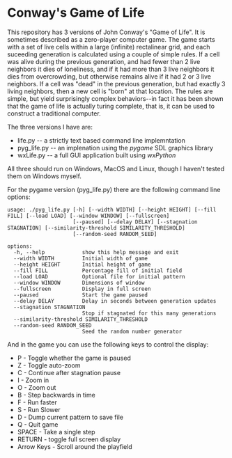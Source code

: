 # Conway's Game of Life

This repository has 3 versions of John Conway's "Game of Life".  It is
sometimes described as a zero-player computer game.  The game starts with
a set of live cells within a large (infinite) rectalinear grid, and each
suceeding generation is calculated using a couple of simple rules.  If a
cell was alive during the previous generation, and had fewer than 2 live
neighbors it dies of loneliness, and if it had more than 3 live neighbors
it dies from overcrowding, but otherwise remains alive if it had 2 or 3 live
neighbors.  If a cell was "dead" in the previous generation, but had exactly
3 living neighbors, then a new cell is "born" at that location.  The rules
are simple, but yield surprisingly complex behaviors--in fact it has been
shown that the game of life is actually turing complete, that is, it can
be used to construct a traditional computer.

The three versions I have are:
* life.py     -- a strictly text based command line implemntation
* pyg_life.py -- an implenation using the _pygame_ SDL graphics library
* wxLife.py   -- a full GUI application built using _wxPython_

All three should run on Windows, MacOS and Linux, though I haven't tested 
them on Windows myself.

For the pygame version (pyg_life.py) there are the following command line options:
```
usage: ./pyg_life.py [-h] [--width WIDTH] [--height HEIGHT] [--fill FILL] [--load LOAD] [--window WINDOW] [--fullscreen]
                     [--paused] [--delay DELAY] [--stagnation STAGNATION] [--similarity-threshold SIMILARITY_THRESHOLD]
                     [--random-seed RANDOM_SEED]

options:
  -h, --help            show this help message and exit
  --width WIDTH         Initial width of game
  --height HEIGHT       Initial height of game
  --fill FILL           Percentage fill of initial field
  --load LOAD           Optional file for initial pattern
  --window WINDOW       Dimensions of window
  --fullscreen          Display in full screen
  --paused              Start the game paused
  --delay DELAY         Delay in seconds between generation updates
  --stagnation STAGNATION
                        Stop if stagnated for this many generations
  --similarity-threshold SIMILARITY_THRESHOLD
  --random-seed RANDOM_SEED
                        Seed the random number generator
```

And in the game you can use the following keys to control the display:

* P - Toggle whether the game is paused
* Z - Toggle auto-zoom
* C - Continue after stagnation pause
* I - Zoom in
* O - Zoom out
* B - Step backwards in time
* F - Run faster
* S - Run Slower
* D - Dump current pattern to save file
* Q - Quit game
* SPACE - Take a single step
* RETURN - toggle full screen display
* Arrow Keys - Scroll around the playfield
